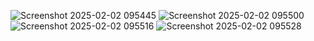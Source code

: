 ![Screenshot 2025-02-02 095445](https://github.com/user-attachments/assets/df03ae8e-e0c9-4efb-a8a0-874b7d7fe2c8)
![Screenshot 2025-02-02 095500](https://github.com/user-attachments/assets/6fd1bfe9-aaad-45d5-8210-09a7400a10bf)
![Screenshot 2025-02-02 095516](https://github.com/user-attachments/assets/05b5ac3c-ed3f-4b0f-950f-062806501d6f)
![Screenshot 2025-02-02 095528](https://github.com/user-attachments/assets/ac614caf-ef61-4f92-811d-922e20773e00)
